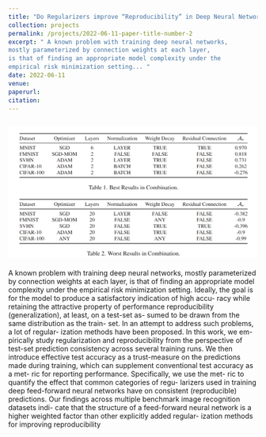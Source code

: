 ```yaml
---
title: "Do Regularizers improve “Reproducibility” in Deep Neural Networks?"
collection: projects
permalink: /projects/2022-06-11-paper-title-number-2
excerpt: " A known problem with training deep neural networks,
mostly parameterized by connection weights at each layer,
is that of finding an appropriate model complexity under the
empirical risk minimization setting... "
date: 2022-06-11
venue: 
paperurl: 
citation: 
---
```

![img_1.png](img_1.png)
---
A known problem with training deep neural networks,
mostly parameterized by connection weights at each layer,
is that of finding an appropriate model complexity under the
empirical risk minimization setting. Ideally, the goal is for
the model to produce a satisfactory indication of high accu-
racy while retaining the attractive property of performance
reproducibility (generalization), at least, on a test-set as-
sumed to be drawn from the same distribution as the train-
set. In an attempt to address such problems, a lot of regular-
ization methods have been proposed. In this work, we em-
pirically study regularization and reproducibility from the
perspective of test-set prediction consistency across several
training runs. We then introduce effective test accuracy as
a trust-measure on the predictions made during training,
which can supplement conventional test accuracy as a met-
ric for reporting performance. Specifically, we use the met-
ric to quantify the effect that common categories of regu-
larizers used in training deep feed-forward neural networks
have on consistent (reproducible) predictions. Our findings
across multiple benchmark image recognition datasets indi-
cate that the structure of a feed-forward neural network is a
higher weighted factor than other explicitly added regular-
ization methods for improving reproducibility